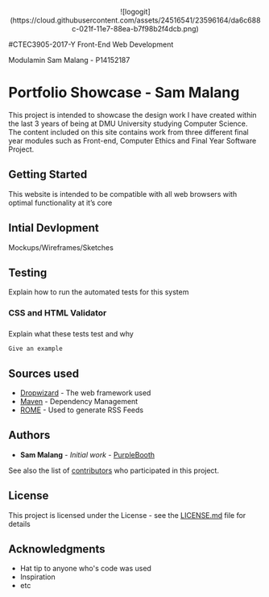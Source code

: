 <p align="center">
![logogit](https://cloud.githubusercontent.com/assets/24516541/23596164/da6c688c-021f-11e7-88ea-b7f98b2f4dcb.png)

#CTEC3905-2017-Y Front-End Web Development


Modulamin Sam Malang - P14152187
# Portfolio Showcase  - Sam Malang

This project is intended to showcase the design work I have created within the last 3 years of being at DMU University studying Computer Science.
The content included on this site contains work from three different final year modules such as Front-end, Computer Ethics and Final Year Software Project.

## Getting Started

This website is intended to be compatible with all web browsers with optimal functionality at it’s core


## Intial Devlopment 

Mockups/Wireframes/Sketches 

## Testing

Explain how to run the automated tests for this system

### CSS and HTML Validator 

### 

Explain what these tests test and why

```
Give an example
```

## Sources used

* [Dropwizard](http://www.dropwizard.io/1.0.2/docs/) - The web framework used
* [Maven](https://maven.apache.org/) - Dependency Management
* [ROME](https://rometools.github.io/rome/) - Used to generate RSS Feeds


## Authors

* **Sam Malang** - *Initial work* - [PurpleBooth](https://github.com/PurpleBooth)

See also the list of [contributors](https://github.com/your/project/contributors) who participated in this project.

## License

This project is licensed under the License - see the [LICENSE.md](LICENSE.md) file for details

## Acknowledgments

* Hat tip to anyone who's code was used
* Inspiration
* etc


